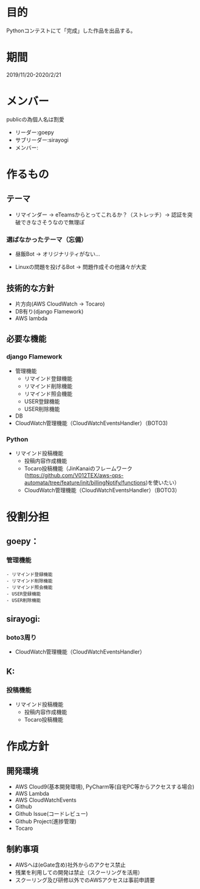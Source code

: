 # 目的
Pythonコンテストにて「完成」した作品を出品する。

# 期間
2019/11/20-2020/2/21

# メンバー
publicの為個人名は割愛
- リーダー:goepy
- サブリーダー:sirayogi
- メンバー:

# 作るもの
## テーマ
- リマインダー
→ eTeamsからとってこれるか？（ストレッチ）→ 認証を突破できなさそうなので無理ぽ

### 選ばなかったテーマ（忘備）
- 昼飯Bot
→ オリジナリティがない…

- Linuxの問題を投げるBot
→ 問題作成その他諸々が大変

## 技術的な方針
- 片方向(AWS CloudWatch → Tocaro)
- DB有り(django Flamework)
- AWS lambda

## 必要な機能
### django Flamework
- 管理機能
    - リマインド登録機能
    - リマインド削除機能
    - リマインド照会機能
    - USER登録機能
    - USER削除機能
- DB
- CloudWatch管理機能（CloudWatchEventsHandler）（BOTO3)

### Python
- リマインド投稿機能
    - 投稿内容作成機能
    - Tocaro投稿機能（JinKanaiのフレームワーク(<https://github.com/V012TEX/aws-ops-automata/tree/feature/init/billingNotify/functions>)を使いたい）
    - CloudWatch管理機能（CloudWatchEventsHandler）（BOTO3）

# 役割分担
## goepy：
### 管理機能
    - リマインド登録機能
    - リマインド削除機能
    - リマインド照会機能
    - USER登録機能
    - USER削除機能

## sirayogi:
### boto3周り
- CloudWatch管理機能（CloudWatchEventsHandler）

## K:
### 投稿機能
- リマインド投稿機能
    - 投稿内容作成機能
    - Tocaro投稿機能

# 作成方針
## 開発環境
- AWS Cloud9(基本開発環境), PyCharm等(自宅PC等からアクセスする場合)
- AWS Lambda
- AWS CloudWatchEvents
- Github
- Github Issue(コードレビュー)
- Github Project(進捗管理)
- Tocaro

## 制約事項
- AWSへは(eGate含め)社外からのアクセス禁止
- 残業を利用しての開発は禁止（スクーリングを活用）
- スクーリング及び研修以外でのAWSアクセスは事前申請要
